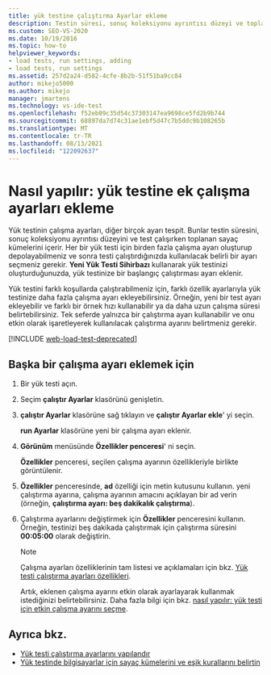 ```yaml
---
title: yük testine çalıştırma Ayarlar ekleme
description: Testin süresi, sonuç koleksiyonu ayrıntısı düzeyi ve toplanan sayaç kümeleri dahil olmak üzere yük testi için ek ayarlar kullanmayı öğrenin.
ms.custom: SEO-VS-2020
ms.date: 10/19/2016
ms.topic: how-to
helpviewer_keywords:
- load tests, run settings, adding
- load tests, run settings
ms.assetid: 257d2a24-d582-4cfe-8b2b-51f51ba9cc84
author: mikejo5000
ms.author: mikejo
manager: jmartens
ms.technology: vs-ide-test
ms.openlocfilehash: f52eb09c35d54c37303147ea9698ce5fd2b9b744
ms.sourcegitcommit: 68897da7d74c31ae1ebf5d47c7b5ddc9b108265b
ms.translationtype: MT
ms.contentlocale: tr-TR
ms.lasthandoff: 08/13/2021
ms.locfileid: "122092637"
---
```

# <a name="how-to-add-additional-run-settings-to-a-load-test"></a>Nasıl yapılır: yük testine ek çalışma ayarları ekleme

Yük testinin çalışma ayarları, diğer birçok ayarı tespit. Bunlar testin süresini, sonuç koleksiyonu ayrıntısı düzeyini ve test çalışırken toplanan sayaç kümelerini içerir. Her bir yük testi için birden fazla çalışma ayarı oluşturup depolayabilmeniz ve sonra testi çalıştırdığınızda kullanılacak belirli bir ayarı seçmeniz gerekir. **Yeni Yük Testi Sihirbazı** kullanarak yük testinizi oluşturduğunuzda, yük testinize bir başlangıç çalıştırması ayarı eklenir.

Yük testini farklı koşullarda çalıştırabilmeniz için, farklı özellik ayarlarıyla yük testinize daha fazla çalışma ayarı ekleyebilirsiniz. Örneğin, yeni bir test ayarı ekleyebilir ve farklı bir örnek hızı kullanabilir ya da daha uzun çalışma süresi belirtebilirsiniz. Tek seferde yalnızca bir çalıştırma ayarı kullanabilir ve onu etkin olarak işaretleyerek kullanılacak çalıştırma ayarını belirtmeniz gerekir.

[!INCLUDE [web-load-test-deprecated](includes/web-load-test-deprecated.md)]

## <a name="to-add-another-run-setting"></a>Başka bir çalışma ayarı eklemek için

1. Bir yük testi açın.

2. Seçim **çalıştır Ayarlar** klasörünü genişletin.

3. **çalıştır Ayarlar** klasörüne sağ tıklayın ve **çalıştır Ayarlar ekle**' yi seçin.

     **run Ayarlar** klasörüne yeni bir çalışma ayarı eklenir.

4. **Görünüm** menüsünde **Özellikler penceresi**' ni seçin.

     **Özellikler** penceresi, seçilen çalışma ayarının özellikleriyle birlikte görüntülenir.

5. **Özellikler** penceresinde, **ad** özelliği için metin kutusunu kullanın. yeni çalıştırma ayarına, çalışma ayarının amacını açıklayan bir ad verin (örneğin, **çalıştırma ayarı: beş dakikalık çalıştırma**).

6. Çalıştırma ayarlarını değiştirmek için **Özellikler** penceresini kullanın. Örneğin, testinizi beş dakikada çalıştırmak için çalıştırma süresini **00:05:00** olarak değiştirin.

    > [!NOTE]
    > Çalışma ayarları özelliklerinin tam listesi ve açıklamaları için bkz. [Yük testi çalıştırma ayarları özellikleri](../test/load-test-run-settings-properties.md).

     Artık, eklenen çalışma ayarını etkin olarak ayarlayarak kullanmak istediğinizi belirtebilirsiniz. Daha fazla bilgi için bkz. [nasıl yapılır: yük testi için etkin çalışma ayarını seçme](../test/how-to-select-the-active-run-setting-for-a-load-test.md).

## <a name="see-also"></a>Ayrıca bkz.

- [Yük testi çalıştırma ayarlarını yapılandır](../test/configure-load-test-run-settings.md)
- [Yük testinde bilgisayarlar için sayaç kümelerini ve eşik kurallarını belirtin](../test/specify-counter-sets-and-threshold-rules-for-load-testing.md)
